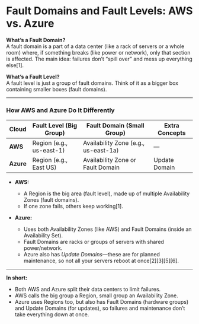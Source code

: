 # Fault Domains and Fault Levels: AWS vs. Azure

**What’s a Fault Domain?**  
A fault domain is a part of a data center (like a rack of servers or a whole room) where, if something breaks (like power or network), only that section is affected. The main idea: failures don’t “spill over” and mess up everything else[1].

**What’s a Fault Level?**  
A fault level is just a group of fault domains. Think of it as a bigger box containing smaller boxes (fault domains).

---

### How AWS and Azure Do It Differently

| Cloud        | Fault Level (Big Group)         | Fault Domain (Small Group)                  | Extra Concepts      |
|--------------|---------------------------------|---------------------------------------------|--------------------|
| **AWS**      | Region (e.g., us-east-1)        | Availability Zone (e.g., us-east-1a)        | —                  |
| **Azure**    | Region (e.g., East US)          | Availability Zone or Fault Domain           | Update Domain      |

- **AWS:**  
  - A Region is the big area (fault level), made up of multiple Availability Zones (fault domains).  
  - If one zone fails, others keep working[1].

- **Azure:**  
  - Uses both Availability Zones (like AWS) and Fault Domains (inside an Availability Set).  
  - Fault Domains are racks or groups of servers with shared power/network.  
  - Azure also has *Update Domains*—these are for planned maintenance, so not all your servers reboot at once[2][3][5][6].

---

**In short:**  
- Both AWS and Azure split their data centers to limit failures.
- AWS calls the big group a Region, small group an Availability Zone.
- Azure uses Regions too, but also has Fault Domains (hardware groups) and Update Domains (for updates), so failures and maintenance don’t take everything down at once.
